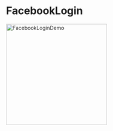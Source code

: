 # FacebookLogin

<img width="275" alt="FacebookLoginDemo" src="https://user-images.githubusercontent.com/3993516/131616982-9b820345-4482-4b7a-91be-20f235ac6673.png">


